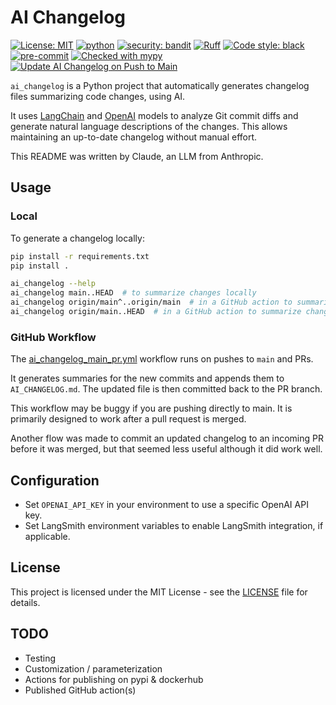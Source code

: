 # AI Changelog

[![License: MIT](https://img.shields.io/badge/License-MIT-yellow.svg)](https://opensource.org/licenses/MIT)
[![python](https://img.shields.io/badge/Python-3.11-3776AB.svg?style=flat&logo=python&logoColor=white)](https://www.python.org)
[![security: bandit](https://img.shields.io/badge/security-bandit-yellow.svg)](https://github.com/PyCQA/bandit)
[![Ruff](https://img.shields.io/endpoint?url=https://raw.githubusercontent.com/charliermarsh/ruff/main/assets/badge/v1.json)](https://github.com/charliermarsh/ruff)
[![Code style: black](https://img.shields.io/badge/code%20style-black-000000.svg)](https://github.com/psf/black)
[![pre-commit](https://img.shields.io/badge/pre--commit-enabled-brightgreen?logo=pre-commit&logoColor=white)](https://github.com/pre-commit/pre-commit)
[![Checked with mypy](http://www.mypy-lang.org/static/mypy_badge.svg)](http://mypy-lang.org/)
[![Update AI Changelog on Push to Main](https://github.com/joshuasundance-swca/ai_changelog/actions/workflows/ai_changelog_main_push.yml/badge.svg)](https://github.com/joshuasundance-swca/ai_changelog/actions/workflows/ai_changelog_main_push.yml)

`ai_changelog` is a Python project that automatically generates changelog files summarizing code changes, using AI.

It uses [LangChain](https://github.com/langchain-ai/langchain) and [OpenAI](https://openai.com/) models to analyze Git commit diffs and generate natural language descriptions of the changes. This allows maintaining an up-to-date changelog without manual effort.

This README was written by Claude, an LLM from Anthropic.

## Usage

### Local

To generate a changelog locally:

```bash
pip install -r requirements.txt
pip install .

ai_changelog --help
ai_changelog main..HEAD  # to summarize changes locally
ai_changelog origin/main^..origin/main  # in a GitHub action to summarize changes in response to a push to main
ai_changelog origin/main..HEAD  # in a GitHub action to summarize changes in response to a PR
```

### GitHub Workflow

The [ai_changelog_main_pr.yml](.github/workflows/ai_changelog_main_pr.yml) workflow runs on pushes to `main` and PRs.

It generates summaries for the new commits and appends them to `AI_CHANGELOG.md`. The updated file is then committed back to the PR branch.

This workflow may be buggy if you are pushing directly to main. It is primarily designed to work after a pull request is merged.

Another flow was made to commit an updated changelog to an incoming PR before it was merged, but that seemed less useful although it did work well.

## Configuration

- Set `OPENAI_API_KEY` in your environment to use a specific OpenAI API key.
- Set LangSmith environment variables to enable LangSmith integration, if applicable.

## License

This project is licensed under the MIT License - see the [LICENSE](LICENSE) file for details.


## TODO

- Testing
- Customization / parameterization
- Actions for publishing on pypi & dockerhub
- Published GitHub action(s)
